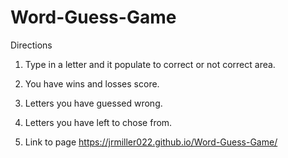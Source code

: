 # Word-Guess-Game

Directions

1. Type in a letter and it populate to correct or not correct area.

2. You have wins and losses score.

3. Letters you have guessed wrong.

4. Letters you have left to chose from. 

5. Link to page  https://jrmiller022.github.io/Word-Guess-Game/

